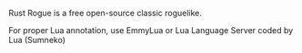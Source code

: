 Rust Rogue is a free open-source classic roguelike.

For proper Lua annotation, use EmmyLua or Lua Language Server coded by Lua (Sumneko)